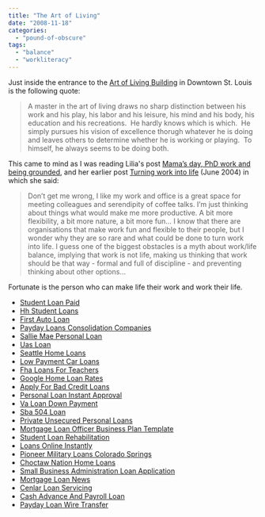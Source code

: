 ```yaml
---
title: "The Art of Living"
date: "2008-11-18"
categories: 
  - "pound-of-obscure"
tags: 
  - "balance"
  - "workliteracy"
---
```


Just inside the entrance to the [Art of Living Building](http://stlouis.bizjournals.com/stlouis/stories/2005/12/12/story7.html) in Downtown St. Louis is the following quote:

> A master in the art of living draws no sharp distinction between his work and his play, his labor and his leisure, his mind and his body, his education and his recreations.  He hardly knows which is which.  He simply pursues his vision of excellence thorugh whatever he is doing and leaves others to determine whether he is working or playing.  To himself, he always seems to be doing both.

This came to mind as I was reading Lilia's post [Mama’s day, PhD work and being grounded](http://blog.mathemagenic.com/2008/11/14/mamas-day-phd-work-and-being-grounded/), and her earlier post [Turning work into life](http://blog.mathemagenic.com/2004/06/06/turning-work-into-life/) (June 2004) in which she said:

> Don’t get me wrong, I like my work and office is a great space for meeting colleagues and serendipity of coffee talks. I’m just thinking about things what would make me more productive. A bit more flexibility, a bit more nature, a bit more fun… I know that there are organisations that make work fun and flexible to their people, but I wonder why they are so rare and what could be done to turn work into life. I guess one of the biggest obstacles is a myth about work/life balance, implying that work is not life, making us thinking that work should be that way - formal and full of discipline - and preventing thinking about other options…

Fortunate is the person who can make life their work and work their life.

- [Student Loan Paid](http://www.mariebo.org/?Student-Loan-Paid)
- [Hh Student Loans](http://gbbkolejka.pl/?Hh-Student-Loans)
- [First Auto Loan](http://www.amarysia.gr/?First-Auto-Loan)
- [Payday Loans Consolidation Companies](http://www.consejocafe.org/?Payday-Loans-Consolidation-Companies)
- [Sallie Mae Personal Loan](http://gbbkolejka.pl/?Sallie-Mae-Personal-Loan)
- [Uas Loan](http://gbbkolejka.pl/?Uas-Loan)
- [Seattle Home Loans](http://www.amarysia.gr/?Seattle-Home-Loans)
- [Low Payment Car Loans](http://www.amarysia.gr/?Low-Payment-Car-Loans)
- [Fha Loans For Teachers](http://www.mariebo.org/?Fha-Loans-For-Teachers)
- [Google Home Loan Rates](http://usasportgroup.com/?Google-Home-Loan-Rates)
- [Apply For Bad Credit Loans](http://www.franklinny.org/?Apply-For-Bad-Credit-Loans)
- [Personal Loan Instant Approval](http://www.consejocafe.org/?Personal-Loan-Instant-Approval)
- [Va Loan Down Payment](http://usasportgroup.com/?Va-Loan-Down-Payment)
- [Sba 504 Loan](http://www.consejocafe.org/?Sba-504-Loan)
- [Private Unsecured Personal Loans](http://www.mariebo.org/?Private-Unsecured-Personal-Loans)
- [Mortgage Loan Officer Business Plan Template](http://www.amarysia.gr/?Mortgage-Loan-Officer-Business-Plan-Template)
- [Student Loan Rehabilitation](http://gbbkolejka.pl/?Student-Loan-Rehabilitation)
- [Loans Online Instantly](http://www.mariebo.org/?Loans-Online-Instantly)
- [Pioneer Military Loans Colorado Springs](http://www.consejocafe.org/?Pioneer-Military-Loans-Colorado-Springs)
- [Choctaw Nation Home Loans](http://www.amarysia.gr/?Choctaw-Nation-Home-Loans)
- [Small Business Administration Loan Application](http://www.mariebo.org/?Small-Business-Administration-Loan-Application)
- [Mortgage Loan News](http://www.mariebo.org/?Mortgage-Loan-News)
- [Cenlar Loan Servicing](http://www.consejocafe.org/?Cenlar-Loan-Servicing)
- [Cash Advance And Payroll Loan](http://gbbkolejka.pl/?Cash-Advance-And-Payroll-Loan)
- [Payday Loan Wire Transfer](http://www.franklinny.org/?Payday-Loan-Wire-Transfer)
